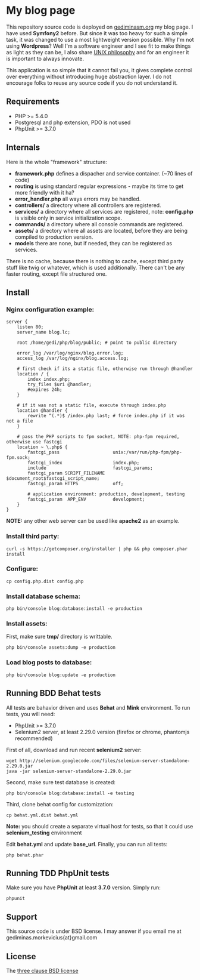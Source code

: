 # My blog page

This repository source code is deployed on [gediminasm.org](http://gediminasm.org) my blog page. I have used **Symfony2**
before. But since it was too heavy for such a simple task, it was changed to use a most lightweight version possible. Why
I'm not using **Wordpress**? Well I'm a software engineer and I see fit to make things as light as they can be, I also
share [UNIX philosophy](http://en.wikipedia.org/wiki/Unix_philosophy) and for an engineer it is important to always innovate.

This application is so simple that it cannot fail you, it gives complete control over everything without introducing
huge abstraction layer. I do not encourage folks to reuse any source code if you do not understand it.

## Requirements

- PHP >= 5.4.0
- Postgresql and php extension, PDO is not used
- PhpUnit >= 3.7.0

## Internals

Here is the whole "framework" structure:

- **framework.php** defines a dispacher and service container. (~70 lines of code)
- **routing** is using standard regular expressions - maybe its time to get more friendly with it ha?
- **error_handler.php** all ways errors may be handled.
- **controllers/** a directory where all controllers are registered.
- **services/** a directory where all services are registered, note: **config.php** is visible only in service
initialization scope.
- **commands/** a directory where all console commands are registered.
- **assets/** a directory where all assets are located, before they are being compiled to production version.
- **models** there are none, but if needed, they can be registered as services.

There is no cache, because there is nothing to cache, except third party stuff like twig or whatever, which is used
additionally. There can't be any faster routing, except file structured one.

## Install

### Nginx configuration example:

    server {
        listen 80;
        server_name blog.lc;

        root /home/gedi/php/blog/public; # point to public directory

        error_log /var/log/nginx/blog.error.log;
        access_log /var/log/nginx/blog.access.log;

        # first check if its a static file, otherwise run through @handler
        location / {
            index index.php;
            try_files $uri @handler;
            #expires 24h;
        }

        # if it was not a static file, execute through index.php
        location @handler {
            rewrite ^(.*)$ /index.php last; # force index.php if it was not a file
        }

        # pass the PHP scripts to fpm socket, NOTE: php-fpm required, otherwise use fastcgi
        location ~ \.php$ {
            fastcgi_pass                    unix:/var/run/php-fpm/php-fpm.sock;
            fastcgi_index                   index.php;
            include                         fastcgi_params;
            fastcgi_param SCRIPT_FILENAME   $document_root$fastcgi_script_name;
            fastcgi_param HTTPS             off;

            # application environment: production, development, testing
            fastcgi_param  APP_ENV          development;
        }
    }

**NOTE:** any other web server can be used like **apache2** as an example.

### Install third party:

    curl -s https://getcomposer.org/installer | php && php composer.phar install

### Configure:

    cp config.php.dist config.php

### Install database schema:

    php bin/console blog:database:install -e production

### Install assets:

First, make sure **tmp/** directory is writtable.

    php bin/console assets:dump -e production

### Load blog posts to database:

    php bin/console blog:update -e production

## Running BDD Behat tests

All tests are bahavior driven and uses **Behat** and **Mink** environment.
To run tests, you will need:

- PhpUnit >= 3.7.0
- Selenium2 server, at least 2.29.0 version (firefox or chrome, phantomjs recommended)

First of all, download and run recent **selenium2** server:

    wget http://selenium.googlecode.com/files/selenium-server-standalone-2.29.0.jar
    java -jar selenium-server-standalone-2.29.0.jar

Second, make sure test database is created:

    php bin/console blog:database:install -e testing

Third, clone behat config for customization:

    cp behat.yml.dist behat.yml

**Note:** you should create a separate virtual host for tests, so that it could use **selenium_testing** environment

Edit **behat.yml** and update **base_url**. Finally, you can run all tests:

    php behat.phar

## Running TDD PhpUnit tests

Make sure you have **PhpUnit** at least **3.7.0** version. Simply run:

    phpunit

## Support

This source code is under BSD license.
I may answer if you email me at gediminas.morkevicius{at}gmail.com

## License

The [three clause BSD license](http://en.wikipedia.org/wiki/BSD_licenses)

